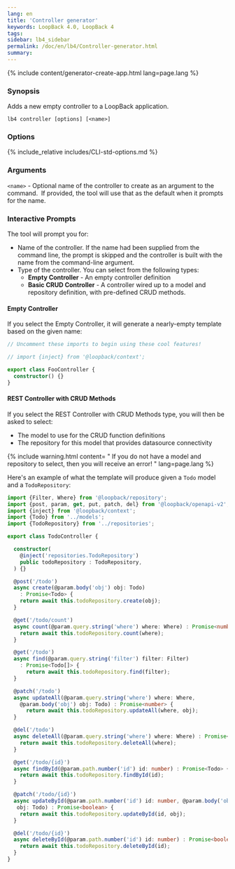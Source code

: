 ```yaml
---
lang: en
title: 'Controller generator'
keywords: LoopBack 4.0, LoopBack 4
tags:
sidebar: lb4_sidebar
permalink: /doc/en/lb4/Controller-generator.html
summary:
---
```


{% include content/generator-create-app.html lang=page.lang %}

### Synopsis

Adds a new empty controller to a LoopBack application.

```
lb4 controller [options] [<name>]
```

### Options

{% include_relative includes/CLI-std-options.md %}

### Arguments

`<name>` - Optional name of the controller to create as an argument to the command. 
If provided, the tool will use that as the default when it prompts for the name.

### Interactive Prompts

The tool will prompt you for:

- Name of the controller. If the name had been supplied from the command line,
the prompt is skipped and the controller is built with the name from the
command-line argument.
- Type of the controller. You can select from the following types:
  * **Empty Controller** - An empty controller definition
  * **Basic CRUD Controller** - A controller wired up to a model and repository
  definition, with pre-defined CRUD methods.

#### Empty Controller
If you select the Empty Controller, it will generate a nearly-empty template
based on the given name:

```ts
// Uncomment these imports to begin using these cool features!

// import {inject} from '@loopback/context';

export class FooController {
  constructor() {}
}
```

#### REST Controller with CRUD Methods
If you select the REST Controller with CRUD Methods type, you will then be asked
to select:
- The model to use for the CRUD function definitions
- The repository for this model that provides datasource connectivity

{% include warning.html content=
"
If you do not have a model and repository to select, then you will
receive an error!
" lang=page.lang %}

Here's an example of what the template will produce given a `Todo` model and
a `TodoRepository`:
```ts
import {Filter, Where} from '@loopback/repository';
import {post, param, get, put, patch, del} from '@loopback/openapi-v2';
import {inject} from '@loopback/context';
import {Todo} from '../models';
import {TodoRepository} from '../repositories';

export class TodoController {

  constructor(
    @inject('repositories.TodoRepository')
    public todoRepository : TodoRepository,
  ) {}

  @post('/todo')
  async create(@param.body('obj') obj: Todo)
    : Promise<Todo> {
    return await this.todoRepository.create(obj);
  }

  @get('/todo/count')
  async count(@param.query.string('where') where: Where) : Promise<number> {
    return await this.todoRepository.count(where);
  }

  @get('/todo')
  async find(@param.query.string('filter') filter: Filter)
    : Promise<Todo[]> {
      return await this.todoRepository.find(filter);
  }

  @patch('/todo')
  async updateAll(@param.query.string('where') where: Where,
    @param.body('obj') obj: Todo) : Promise<number> {
      return await this.todoRepository.updateAll(where, obj);
  }

  @del('/todo')
  async deleteAll(@param.query.string('where') where: Where) : Promise<number> {
    return await this.todoRepository.deleteAll(where);
  }

  @get('/todo/{id}')
  async findById(@param.path.number('id') id: number) : Promise<Todo> {
    return await this.todoRepository.findById(id);
  }

  @patch('/todo/{id}')
  async updateById(@param.path.number('id') id: number, @param.body('obj')
   obj: Todo) : Promise<boolean> {
    return await this.todoRepository.updateById(id, obj);
  }

  @del('/todo/{id}')
  async deleteById(@param.path.number('id') id: number) : Promise<boolean> {
    return await this.todoRepository.deleteById(id);
  }
}
```
